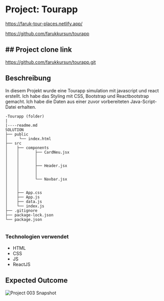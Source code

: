 # Project: Tourapp
https://faruk-tour-places.netlify.app/

https://github.com/farukkursun/tourapp

## ## Project clone link
https://github.com/farukkursun/tourapp.git

## Beschreibung
In diesem Projekt wurde eine Tourapp simulation mit javascript und react erstellt. Ich habe das Styling mit CSS, Bootstrap und Reactbootstrap gemacht. Ich habe die Daten aus einer zuvor vorbereiteten Java-Script-Datei erhalten.

```
-Tourapp (folder)
|
|----readme.md         
SOLUTION
├── public
│     └── index.html
├── src
│    ├── components
│    │       ├── CardNeu.jsx
│    │       │     
│    │       │   
│    │       ├── Header.jsx
│    │       │   
│    │       │   
│    │       └── Navbar.jsx
│    │             
│    │            
│    ├── App.css
│    ├── App.js
│    ├── data.js
│    └── index.js
├── .gitignore
├── package-lock.json
└── package.json
    	

```

### Technologien verwendet
- HTML
- CSS
- JS
- ReactJS

## Expected Outcome

![Project 003 Snapshot](tourapp.gif)